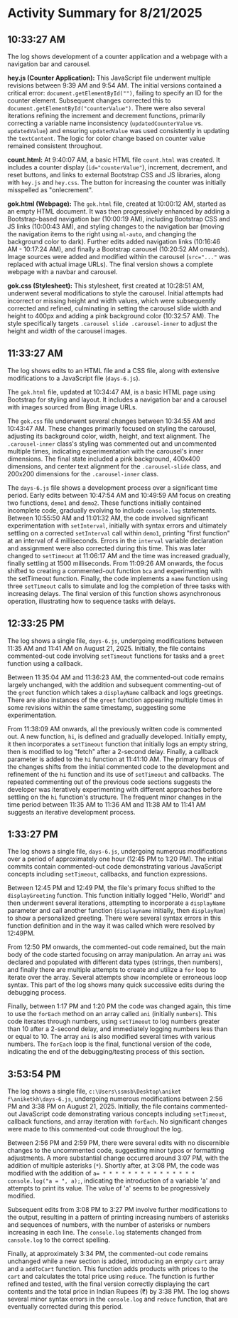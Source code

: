 # Activity Summary for 8/21/2025

## 10:33:27 AM
The log shows development of a counter application and a webpage with a navigation bar and carousel.

**hey.js (Counter Application):**  This JavaScript file underwent multiple revisions between 9:39 AM and 9:54 AM.  The initial versions contained a critical error: `document.getElementById("")`, failing to specify an ID for the counter element.  Subsequent changes corrected this to `document.getElementById("counterValue")`.  There were also several iterations refining the increment and decrement functions, primarily correcting a variable name inconsistency (`updatedCounterValue` vs. `updatedValue`) and ensuring `updatedValue` was used consistently in updating the `textContent`.  The logic for color change based on counter value remained consistent throughout.

**count.html:** At 9:40:07 AM, a basic HTML file `count.html` was created. It includes a counter display (`id="counterValue"`), increment, decrement, and reset buttons, and links to external Bootstrap CSS and JS libraries, along with `hey.js` and `hey.css`. The button for increasing the counter was initially misspelled as "onIecrement".

**gok.html (Webpage):**  The `gok.html` file, created at 10:00:12 AM, started as an empty HTML document. It was then progressively enhanced by adding a Bootstrap-based navigation bar (10:00:19 AM), including Bootstrap CSS and JS links (10:00:43 AM), and styling changes to the navigation bar (moving the navigation items to the right using `ml-auto`, and changing the background color to dark).  Further edits added navigation links (10:16:46 AM - 10:17:24 AM), and finally a Bootstrap carousel (10:20:52 AM onwards).  Image sources were added and modified within the carousel (`src="..."` was replaced with actual image URLs).  The final version shows a complete webpage with a navbar and carousel.


**gok.css (Stylesheet):** This stylesheet, first created at 10:28:51 AM, underwent several modifications to style the carousel. Initial attempts had incorrect or missing height and width values, which were subsequently corrected and refined, culminating in setting the carousel slide width and height to 400px and adding a pink background color (10:32:57 AM).  The style specifically targets `.carousel slide .carousel-inner`  to adjust the height and width of the carousel images.


## 11:33:27 AM
The log shows edits to an HTML file and a CSS file, along with extensive modifications to a JavaScript file (`days-6.js`).

The `gok.html` file, updated at 10:34:47 AM, is a basic HTML page using Bootstrap for styling and layout. It includes a navigation bar and a carousel with images sourced from Bing image URLs.

The `gok.css` file underwent several changes between 10:34:55 AM and 10:43:47 AM.  These changes primarily focused on styling the carousel, adjusting its background color, width, height, and text alignment.  The `.carousel-inner` class's styling was commented out and uncommented multiple times, indicating experimentation with the carousel's inner dimensions.  The final state included a pink background, 400x400 dimensions, and center text alignment for the `.carousel-slide` class, and 200x200 dimensions for the `.carousel-inner` class.

The `days-6.js` file shows a development process over a significant time period.  Early edits between 10:47:54 AM and 10:49:59 AM focus on creating two functions, `demo1` and `demo2`. These functions initially contained incomplete code, gradually evolving to include `console.log` statements.  Between 10:55:50 AM and 11:01:32 AM, the code involved significant experimentation with `setInterval`, initially with syntax errors and ultimately settling on a corrected `setInterval` call within `demo1`, printing "first function" at an interval of 4 milliseconds.  Errors in the `interval` variable declaration and assignment were also corrected during this time. This was later changed to `setTimeout` at 11:06:17 AM and the time was increased gradually, finally settling at 1500 milliseconds.  From 11:09:26 AM onwards, the focus shifted to creating a commented-out function `bca` and experimenting with the setTimeout function. Finally, the code implements a `name` function using three `setTimeout` calls to simulate and log the completion of three tasks with increasing delays.  The final version of this function shows asynchronous operation, illustrating how to sequence tasks with delays.


## 12:33:25 PM
The log shows a single file, `days-6.js`, undergoing modifications between 11:35 AM and 11:41 AM on August 21, 2025.  Initially, the file contains commented-out code involving `setTimeout` functions for tasks and a `greet` function using a callback.

Between 11:35:04 AM and 11:36:23 AM, the commented-out code remains largely unchanged, with the addition and subsequent commenting-out of the `greet` function which takes a `displayName` callback and logs greetings.  There are also instances of the `greet` function appearing multiple times in some revisions within the same timestamp, suggesting some experimentation.

From 11:38:09 AM onwards, all the previously written code is commented out. A new function, `hi`, is defined and gradually developed. Initially empty, it then incorporates a `setTimeout` function that initially logs an empty string, then is modified to log "fetch" after a 2-second delay. Finally, a callback parameter is added to the `hi` function at 11:41:10 AM.  The primary focus of the changes shifts from the initial commented code to the development and refinement of the `hi` function and its use of `setTimeout` and callbacks.  The repeated commenting out of the previous code sections suggests the developer was iteratively experimenting with different approaches before settling on the `hi` function's structure. The frequent minor changes in the time period between 11:35 AM to 11:36 AM  and 11:38 AM to 11:41 AM suggests an iterative development process.


## 1:33:27 PM
The log shows a single file, `days-6.js`, undergoing numerous modifications over a period of approximately one hour (12:45 PM to 1:20 PM).  The initial commits contain commented-out code demonstrating various JavaScript concepts including `setTimeout`, callbacks, and function expressions.

Between 12:45 PM and 12:49 PM, the file's primary focus shifted to the `displayGreeting` function.  This function initially logged "Hello, World!" and then underwent several iterations, attempting to incorporate a `displayName` parameter and call another function (`displayname` initially, then `displayRam`) to show a personalized greeting. There were several syntax errors in this function definition and in the way it was called which were resolved by 12:49PM.

From 12:50 PM onwards, the commented-out code remained, but the main body of the code started focusing on array manipulation.  An array `ani` was declared and populated with different data types (strings, then numbers), and finally there are multiple attempts to create and utilize a `for` loop to iterate over the array. Several attempts show incomplete or erroneous loop syntax. This part of the log shows many quick successive edits during the debugging process.

Finally, between 1:17 PM and 1:20 PM the code was changed again, this time to use the `forEach` method on an array called `ani` (initially `numbers`). This code iterates through numbers, using `setTimeout` to log numbers greater than 10 after a 2-second delay, and immediately logging numbers less than or equal to 10. The array `ani` is also modified several times with various numbers. The `forEach` loop is the final, functional version of the code, indicating the end of the debugging/testing process of this section.


## 3:53:54 PM
The log shows a single file, `c:\Users\ssmsb\Desktop\aniket f\aniketkh\days-6.js`, undergoing numerous modifications between 2:56 PM and 3:38 PM on August 21, 2025.  Initially, the file contains commented-out JavaScript code demonstrating various concepts including `setTimeout`, callback functions, and array iteration with `forEach`.  No significant changes were made to this commented-out code throughout the log.

Between 2:56 PM and 2:59 PM, there were several edits with no discernible changes to the uncommented code, suggesting minor typos or formatting adjustments. A more substantial change occurred around 3:07 PM, with the addition of multiple asterisks (`*`).  Shortly after, at 3:08 PM, the code was modified with the addition of `a= * * * * * * * * * * * * * * * console.log("a = ", a);`, indicating the introduction of a variable 'a' and attempts to print its value. The value of 'a' seems to be progressively modified.


Subsequent edits from 3:08 PM to 3:27 PM involve further modifications to the output, resulting in a pattern of printing increasing numbers of asterisks and sequences of numbers, with the number of asterisks or numbers increasing in each line. The `console.log` statements changed from `cansole.log` to the correct spelling.

Finally, at approximately 3:34 PM, the commented-out code remains unchanged while a new section is added, introducing an empty `cart` array and a `addToCart` function. This function adds products with prices to the `cart` and calculates the total price using `reduce`.  The function is further refined and tested, with the final version correctly displaying the cart contents and the total price in Indian Rupees (₹) by 3:38 PM.  The log shows several minor syntax errors in the `console.log` and `reduce` function, that are eventually corrected during this period.
